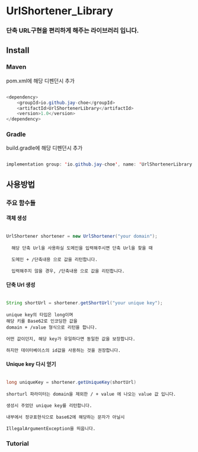 # UrlShortener_Library

### 단축 URL구현을 편리하게 해주는 라이브러리 입니다.

## Install

### Maven

pom.xml에 해당 디펜던시 추가

```java

<dependency>
    <groupId>io.github.jay-choe</groupId>
    <artifactId>UrlShortenerLibrary</artifactId>
    <version>1.0</version>
</dependency>

```

### Gradle

build.gradle에 해당 디펜던시 추가

```java

implementation group: 'io.github.jay-choe', name: 'UrlShortenerLibrary', version: '1.0'

```

## 사용방법


### 주요 함수들

#### 객체 생성

```java

UrlShortener shortener = new UrlShortener("your domain");

```

      해당 단축 Url을 사용하실 도메인을 입력해주시면 단축 Url을 찾을 때

      도메인 + /단축내용 으로 값을 리턴합니다.

      입력해주지 않을 경우, /단축내용 으로 값을 리턴합니다.
  
  
#### 단축 Url 생성

```java

String shortUrl = shortener.getShortUrl("your unique key");

```

    unique key의 타입은 long이며 
    해당 키를 Base62로 인코딩한 값을
    domain + /value 형식으로 리턴을 합니다.

    어떤 값이던지, 해당 key가 유일하다면 동일한 값을 보장합니다.

    하지만 데이터베이스의 id값을 사용하는 것을 권장합니다.

#### Unique key 다시 얻기

```java

long uniqueKey = shortener.getUniqueKey(shortUrl)

```
    shorturl 파라미터는 domain을 제외한 / + value 에 나오는 value 값 입니다.

    생성시 주었던 unique key를 리턴합니다.

    내부에서 정규표현식으로 base62에 해당하는 문자가 아닐시 
    
    IllegalArgumentException을 띄웁니다.


### Tutorial
